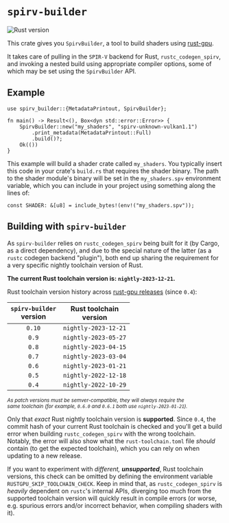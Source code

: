 <!-- inline html -->
<!-- markdownlint-disable-file MD033 -->
# `spirv-builder`

![Rust version](https://img.shields.io/badge/rust-nightly--2023--12--21-purple.svg)

This crate gives you `SpirvBuilder`, a tool to build shaders using [rust-gpu][rustgpu].

It takes care of pulling in the `SPIR-V` backend for Rust, `rustc_codegen_spirv`, and invoking a nested build using appropriate compiler options, some of which may be set using the `SpirvBuilder` API.

## Example

```rust,no_run
use spirv_builder::{MetadataPrintout, SpirvBuilder};

fn main() -> Result<(), Box<dyn std::error::Error>> {
    SpirvBuilder::new("my_shaders", "spirv-unknown-vulkan1.1")
        .print_metadata(MetadataPrintout::Full)
        .build()?;
    Ok(())
}
```

This example will build a shader crate called `my_shaders`. You typically insert this code in your crate's `build.rs` that requires the shader binary. The path to the shader module's binary will be set in the `my_shaders.spv` environment variable, which you can include in your project using something along the lines of:

```rust,ignore
const SHADER: &[u8] = include_bytes!(env!("my_shaders.spv"));
```

## Building with `spirv-builder`

As `spirv-builder` relies on `rustc_codegen_spirv` being built for it (by Cargo, as a direct dependency), and due to the special nature of the latter (as a `rustc` codegen backend "plugin"), both end up sharing the requirement for a very specific nightly toolchain version of Rust.

**The current Rust toolchain version is: `nightly-2023-12-21`.**

Rust toolchain version history across [rust-gpu releases](https://github.com/EmbarkStudios/rust-gpu/releases) (since `0.4`):

|`spirv-builder`<br>version|Rust toolchain<br>version|
|:-:|:-:|
|`0.10`|`nightly-2023-12-21`|
|`0.9`|`nightly-2023-05-27`|
|`0.8`|`nightly-2023-04-15`|
|`0.7`|`nightly-2023-03-04`|
|`0.6`|`nightly-2023-01-21`|
|`0.5`|`nightly-2022-12-18`|
|`0.4`|`nightly-2022-10-29`|

<sup>*As patch versions must be semver-compatible, they will always require the  
same toolchain (for example, `0.6.0` and `0.6.1` both use `nightly-2023-01-21`).*</sup>

Only that *exact* Rust nightly toolchain version is **supported**. Since `0.4`, the commit hash of your current Rust toolchain is checked and you'll get a build error when building `rustc_codegen_spirv` with the wrong toolchain.  
Notably, the error will also show what the `rust-toolchain.toml` file *should* contain (to get the expected toolchain), which you can rely on when updating to a new release.

If you want to experiment with _different, **unsupported**_, Rust toolchain versions, this check can be omitted by defining the environment variable `RUSTGPU_SKIP_TOOLCHAIN_CHECK`. Keep in mind that, as `rustc_codegen_spirv` is *heavily* dependent on `rustc`'s internal APIs, diverging too much from the supported toolchain version will quickly result in compile errors (or worse, e.g. spurious errors and/or incorrect behavior, when compiling shaders with it).

[rustgpu]: https://github.com/EmbarkStudios/rust-gpu/
